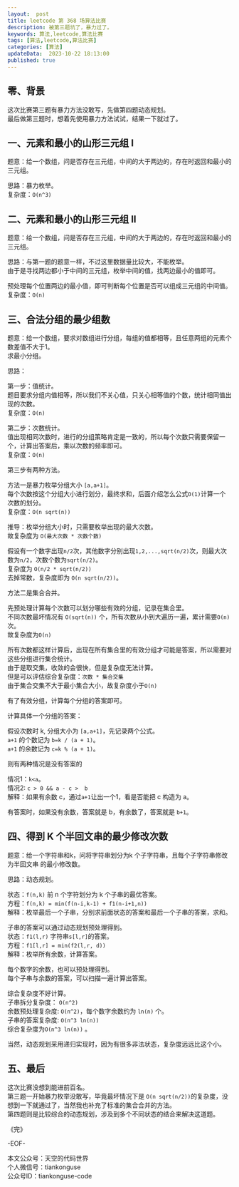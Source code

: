 ```yaml
---   
layout:  post  
title: leetcode 第 368 场算法比赛  
description: 被第三题坑了，暴力过了。  
keywords: 算法,leetcode,算法比赛  
tags: [算法,leetcode,算法比赛]  
categories: [算法]  
updateData:  2023-10-22 18:13:00  
published: true  
---  
```



## 零、背景  


这次比赛第三题有暴力方法没敢写，先做第四题动态规划。  
最后做第三题时，想着先使用暴力方法试试，结果一下就过了。  


## 一、元素和最小的山形三元组 I   


题意：给一个数组，问是否存在三元组，中间的大于两边的，存在时返回和最小的三元组。  


思路：暴力枚举。  
复杂度：`O(n^3)`  


## 二、元素和最小的山形三元组 II  


题意：给一个数组，问是否存在三元组，中间的大于两边的，存在时返回和最小的三元组。  


思路：与第一题的题意一样，不过这里数据量比较大，不能枚举。  
由于是寻找两边都小于中间的三元组，枚举中间的值，找两边最小的值即可。  


预处理每个位置两边的最小值，即可判断每个位置是否可以组成三元组的中间值。  
复杂度：`O(n)`  


## 三、合法分组的最少组数  


题意：给一个数组，要求对数组进行分组，每组的值都相等，且任意两组的元素个数差值不大于1。  
求最小分组。  


思路：  


第一步：值统计。  
题目要求分组内值相等，所以我们不关心值，只关心相等值的个数，统计相同值出现的次数。  
复杂度：`O(n)`  


第二步：次数统计。  
值出现相同次数时，进行的分组策略肯定是一致的，所以每个次数只需要保留一个，计算出答案后，乘以次数的频率即可。  
复杂度：`O(n)` 



第三步有两种方法。  


方法一是暴力枚举分组大小 `[a,a+1]`。  
每个次数按这个分组大小进行划分，最终求和，后面介绍怎么公式`O(1)`计算一个次数的划分。  
复杂度：`O(n sqrt(n))`  


推导：枚举分组大小时，只需要枚举出现的最大次数。  
故复杂度为 `O(最大次数 * 次数个数)`  


假设有一个数字出现`n/2`次，其他数字分别出现`1,2,...,sqrt(n/2)`次，则最大次数为`n/2`，次数个数为`sqrt(n/2)`。  
复杂度为 `O(n/2 * sqrt(n/2))`  
去掉常数，复杂度即为 `O(n sqrt(n/2))`。  



方法二是集合合并。  


先预处理计算每个次数可以划分哪些有效的分组，记录在集合里。  
不同次数最坏情况有 `O(sqrt(n))` 个，所有次数从小到大遍历一遍，累计需要`O(n)`次。  
故复杂度为`O(n)` 


所有次数都这样计算后，出现在所有集合里的有效分组才可能是答案，所以需要对这些分组进行集合统计。  
由于是取交集，收敛的会很快，但是复杂度无法计算。  
但是可以评估综合复杂度：`次数 * 集合交集`  
由于集合交集不大于最小集合大小，故复杂度小于`O(n)`  
 

有了有效分组，计算每个分组的答案即可。  


计算具体一个分组的答案：  


假设次数时 k, 分组大小为 `[a,a+1]`，先记录两个公式。  
`a+1` 的个数记为 `b=k / (a + 1)`。  
`a+1` 的余数记为 `c=k % (a + 1)`。  


则有两种情况是没有答案的


情况1：`k<a`。  
情况2: `c > 0 && a - c >  b`  
解释：如果有余数 c，通过`a+1`让出一个1，看是否能把 c 构造为 a。  


有答案时，如果没有余数，答案就是 b，有余数了，答案就是 `b+1`。  


## 四、得到 K 个半回文串的最少修改次数  


题意：给一个字符串和k，问将字符串划分为k 个子字符串，且每个子字符串修改为半回文串 的最小修改数。  


思路：动态规划。  


状态：`f(n,k)` 前 n 个字符划分为 k 个子串的最优答案。  
方程：`f(n,k) = min(f(n-i,k-1) + f1(n-i+1,n))`  
解释：枚举最后一个子串，分别求前面状态的答案和最后一个子串的答案，求和。  


子串的答案可以通过动态规划预处理得到。  
状态：`f1(l,r)` 字符串`s[l,r]`的答案。  
方程：`f1[l,r] = min(f2(l,r, d))`  
解释：枚举所有余数，计算答案。  


每个数字的余数，也可以预处理得到。  
每个子串与余数的答案，可以扫描一遍计算出答案。  


综合复杂度不好计算。   
子串拆分复杂度： `O(n^2)`  
余数预处理复杂度: `O(n^2)`，每个数字余数约为 `ln(n)` 个。   
子串的答案复杂度: `O(n^3 ln(n))`  
综合复杂度为`O(n^3 ln(n))` 。  


当然，动态规划采用递归实现时，因为有很多非法状态，复杂度远远比这个小。  



## 五、最后  


这次比赛没想到能进前百名。  
第三题一开始暴力枚举没敢写，毕竟最坏情况下是 `O(n sqrt(n/2))`的复杂度，没想到一下就通过了，当然我也补充了标准的集合合并的方法。  
第四题则是比较综合的动态规划，涉及到多个不同状态的结合来解决这道题。  


《完》  


-EOF-  



本文公众号：天空的代码世界  
个人微信号：tiankonguse  
公众号ID：tiankonguse-code  
  

